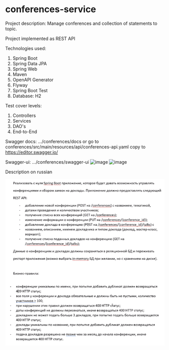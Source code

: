 # conferences-service

Project description: Manage conferences and collection of statements to topic.

Project implemented as REST API

Technologies used:
1. Spring Boot
2. Spring Data JPA
3. Spring Web
4. Maven
5. OpenAPI Generator
6. Flyway
7. Spring Boot Test
8. Database: H2

Test cover levels:
1. Controllers 
2. Services
3. DAO's
4. End-to-End

Swagger docs: .../conferences/docs or
go to conferences/src/main/resources/api/conferences-api.yaml copy to https://editor.swagger.io/

Swagger-ui: .../conferences/swagger-ui
![image](https://user-images.githubusercontent.com/36380303/123937240-a1f23f80-d99e-11eb-95f7-b465d1e13450.png)
![image](https://user-images.githubusercontent.com/36380303/123937426-d36b0b00-d99e-11eb-8e15-c5bcbf5e5ec7.png)

Description on russian

![Screenshot](description.png)
